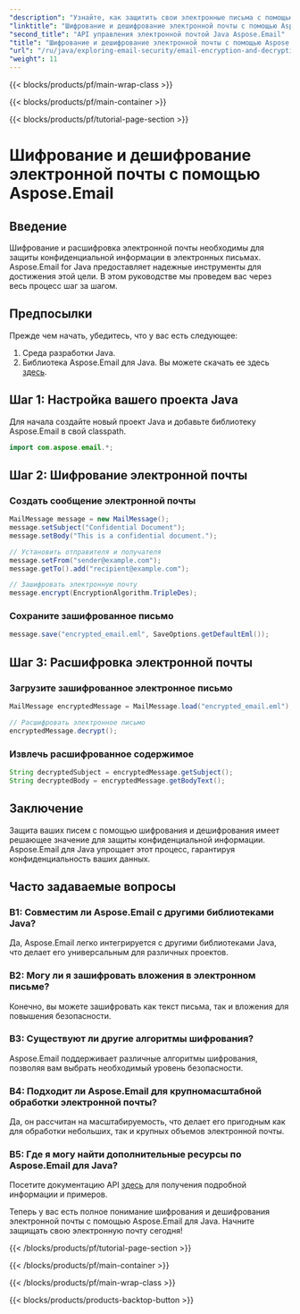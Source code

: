 ```yaml
---
"description": "Узнайте, как защитить свои электронные письма с помощью шифрования и дешифрования электронной почты с помощью Aspose.Email для Java. Пошаговое руководство, исходный код и часто задаваемые вопросы включены."
"linktitle": "Шифрование и дешифрование электронной почты с помощью Aspose.Email"
"second_title": "API управления электронной почтой Java Aspose.Email"
"title": "Шифрование и дешифрование электронной почты с помощью Aspose.Email"
"url": "/ru/java/exploring-email-security/email-encryption-and-decryption/"
"weight": 11
---
```


{{< blocks/products/pf/main-wrap-class >}}

{{< blocks/products/pf/main-container >}}

{{< blocks/products/pf/tutorial-page-section >}}

# Шифрование и дешифрование электронной почты с помощью Aspose.Email


## Введение

Шифрование и расшифровка электронной почты необходимы для защиты конфиденциальной информации в электронных письмах. Aspose.Email for Java предоставляет надежные инструменты для достижения этой цели. В этом руководстве мы проведем вас через весь процесс шаг за шагом.

## Предпосылки

Прежде чем начать, убедитесь, что у вас есть следующее:

1. Среда разработки Java.
2. Библиотека Aspose.Email для Java. Вы можете скачать ее здесь [здесь](https://releases.aspose.com/email/java/).

## Шаг 1: Настройка вашего проекта Java

Для начала создайте новый проект Java и добавьте библиотеку Aspose.Email в свой classpath.

```java
import com.aspose.email.*;
```

## Шаг 2: Шифрование электронной почты

### Создать сообщение электронной почты

```java
MailMessage message = new MailMessage();
message.setSubject("Confidential Document");
message.setBody("This is a confidential document.");

// Установить отправителя и получателя
message.setFrom("sender@example.com");
message.getTo().add("recipient@example.com");

// Зашифровать электронную почту
message.encrypt(EncryptionAlgorithm.TripleDes);
```

### Сохраните зашифрованное письмо

```java
message.save("encrypted_email.eml", SaveOptions.getDefaultEml());
```

## Шаг 3: Расшифровка электронной почты

### Загрузите зашифрованное электронное письмо

```java
MailMessage encryptedMessage = MailMessage.load("encrypted_email.eml");

// Расшифровать электронное письмо
encryptedMessage.decrypt();
```

### Извлечь расшифрованное содержимое

```java
String decryptedSubject = encryptedMessage.getSubject();
String decryptedBody = encryptedMessage.getBodyText();
```

## Заключение

Защита ваших писем с помощью шифрования и дешифрования имеет решающее значение для защиты конфиденциальной информации. Aspose.Email для Java упрощает этот процесс, гарантируя конфиденциальность ваших данных.

## Часто задаваемые вопросы

### В1: Совместим ли Aspose.Email с другими библиотеками Java?

Да, Aspose.Email легко интегрируется с другими библиотеками Java, что делает его универсальным для различных проектов.

### В2: Могу ли я зашифровать вложения в электронном письме?

Конечно, вы можете зашифровать как текст письма, так и вложения для повышения безопасности.

### В3: Существуют ли другие алгоритмы шифрования?

Aspose.Email поддерживает различные алгоритмы шифрования, позволяя вам выбрать необходимый уровень безопасности.

### В4: Подходит ли Aspose.Email для крупномасштабной обработки электронной почты?

Да, он рассчитан на масштабируемость, что делает его пригодным как для обработки небольших, так и крупных объемов электронной почты.

### В5: Где я могу найти дополнительные ресурсы по Aspose.Email для Java?

Посетите документацию API [здесь](https://reference.aspose.com/email/java/) для получения подробной информации и примеров.

Теперь у вас есть полное понимание шифрования и дешифрования электронной почты с помощью Aspose.Email для Java. Начните защищать свою электронную почту сегодня!

{{< /blocks/products/pf/tutorial-page-section >}}

{{< /blocks/products/pf/main-container >}}

{{< /blocks/products/pf/main-wrap-class >}}

{{< blocks/products/products-backtop-button >}}